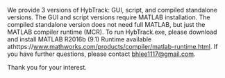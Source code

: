 We provide 3 versions of HybTrack: GUI, script, and compiled standalone versions. The GUI and script versions require MATLAB installation. The compiled standalone version does not need full MATLAB, but just the MATLAB compiler runtime (MCR). To run HybTrack.exe, please download and install MATLAB R2016b (9.1) Runtime available athttps://www.mathworks.com/products/compiler/matlab-runtime.html.
If you have further questions, please contact bhlee1117@gmail.com.

Thank you for your interest.
